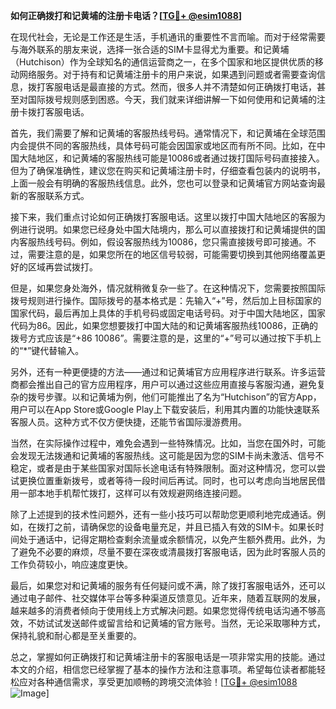 **如何正确拨打和记黄埔的注册卡电话？[[TG💪+ @esim1088](https://t.me/s/esim1088)]**

在现代社会，无论是工作还是生活，手机通讯的重要性不言而喻。而对于经常需要与海外联系的朋友来说，选择一张合适的SIM卡显得尤为重要。和记黄埔（Hutchison）作为全球知名的通信运营商之一，在多个国家和地区提供优质的移动网络服务。对于持有和记黄埔注册卡的用户来说，如果遇到问题或者需要查询信息，拨打客服电话是最直接的方式。然而，很多人并不清楚如何正确拨打电话，甚至对国际拨号规则感到困惑。今天，我们就来详细讲解一下如何使用和记黄埔的注册卡拨打客服电话。

首先，我们需要了解和记黄埔的客服热线号码。通常情况下，和记黄埔在全球范围内会提供不同的客服热线，具体号码可能会因国家或地区而有所不同。比如，在中国大陆地区，和记黄埔的客服热线可能是10086或者通过拨打国际号码直接接入。但为了确保准确性，建议您在购买和记黄埔注册卡时，仔细查看包装内的说明书，上面一般会有明确的客服热线信息。此外，您也可以登录和记黄埔官方网站查询最新的客服联系方式。

接下来，我们重点讨论如何正确拨打客服电话。这里以拨打中国大陆地区的客服为例进行说明。如果您已经身处中国大陆境内，那么可以直接拨打和记黄埔提供的国内客服热线号码。例如，假设客服热线为10086，您只需直接拨号即可接通。不过，需要注意的是，如果您所在的地区信号较弱，可能需要切换到其他网络覆盖更好的区域再尝试拨打。

但是，如果您身处海外，情况就稍微复杂一些了。在这种情况下，您需要按照国际拨号规则进行操作。国际拨号的基本格式是：先输入“+”号，然后加上目标国家的国家代码，最后再加上具体的手机号码或固定电话号码。对于中国大陆地区，国家代码为86。因此，如果您想要拨打中国大陆的和记黄埔客服热线10086，正确的拨号方式应该是“+86 10086”。需要注意的是，这里的“+”号可以通过按下手机上的“*”键代替输入。

另外，还有一种更便捷的方法——通过和记黄埔官方应用程序进行联系。许多运营商都会推出自己的官方应用程序，用户可以通过这些应用直接与客服沟通，避免复杂的拨号步骤。以和记黄埔为例，他们可能推出了名为“Hutchison”的官方App，用户可以在App Store或Google Play上下载安装后，利用其内置的功能快速联系客服人员。这种方式不仅方便快捷，还能节省国际漫游费用。

当然，在实际操作过程中，难免会遇到一些特殊情况。比如，当您在国外时，可能会发现无法拨通和记黄埔的客服热线。这可能是因为您的SIM卡尚未激活、信号不稳定，或者是由于某些国家对国际长途电话有特殊限制。面对这种情况，您可以尝试更换位置重新拨号，或者等待一段时间后再试。同时，也可以考虑向当地居民借用一部本地手机帮忙拨打，这样可以有效规避网络连接问题。

除了上述提到的技术性问题外，还有一些小技巧可以帮助您更顺利地完成通话。例如，在拨打之前，请确保您的设备电量充足，并且已插入有效的SIM卡。如果长时间处于通话中，记得定期检查剩余流量或余额情况，以免产生额外费用。此外，为了避免不必要的麻烦，尽量不要在深夜或清晨拨打客服电话，因为此时客服人员的工作负荷较小，响应速度更快。

最后，如果您对和记黄埔的服务有任何疑问或不满，除了拨打客服电话外，还可以通过电子邮件、社交媒体平台等多种渠道反馈意见。近年来，随着互联网的发展，越来越多的消费者倾向于使用线上方式解决问题。如果您觉得传统电话沟通不够高效，不妨试试发送邮件或留言给和记黄埔的官方账号。当然，无论采取哪种方式，保持礼貌和耐心都是至关重要的。

总之，掌握如何正确拨打和记黄埔注册卡的客服电话是一项非常实用的技能。通过本文的介绍，相信您已经掌握了基本的操作方法和注意事项。希望每位读者都能轻松应对各种通信需求，享受更加顺畅的跨境交流体验！[[TG💪+ @esim1088](https://t.me/s/esim1088) ![Image](https://i.postimg.cc/4NQfJmqS/Snipaste-2025-05-13-00-14-12.png)]